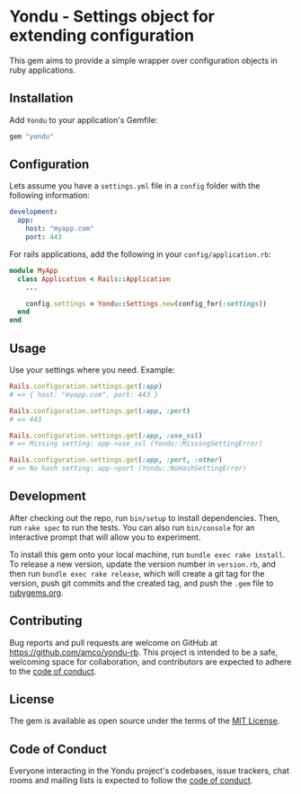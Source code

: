 # Yondu - Settings object for extending configuration

This gem aims to provide a simple wrapper over configuration objects in
ruby applications.

## Installation

Add `Yondu` to your application's Gemfile:

```ruby
gem "yondu"
```

## Configuration

Lets assume you have a `settings.yml` file in a `config` folder with the
following information:

```yml
development:
  app:
    host: "myapp.com"
    port: 443
```

For rails applications, add the following in your `config/application.rb`:

```ruby
module MyApp
  class Application < Rails::Application
    ...

    config.settings = Yondu::Settings.new(config_for(:settings))
  end
end
```

## Usage

Use your settings where you need. Example:

```ruby
Rails.configuration.settings.get(:app)
# => { host: "myapp.com", port: 443 }

Rails.configuration.settings.get(:app, :port)
# => 443

Rails.configuration.settings.get(:app, :use_ssl)
# => Missing setting: app->use_ssl (Yondu::MissingSettingError)

Rails.configuration.settings.get(:app, :port, :other)
# => No hash setting: app->port (Yondu::NoHashSettingError)
```

## Development

After checking out the repo, run `bin/setup` to install dependencies. Then,
run `rake spec` to run the tests. You can also run `bin/console` for an
interactive prompt that will allow you to experiment.

To install this gem onto your local machine, run `bundle exec rake install`.
To release a new version, update the version number in `version.rb`, and
then run `bundle exec rake release`, which will create a git tag for the
version, push git commits and the created tag, and push the `.gem` file
to [rubygems.org](https://rubygems.org).

## Contributing

Bug reports and pull requests are welcome on GitHub at https://github.com/amco/yondu-rb.
This project is intended to be a safe, welcoming space for collaboration, and
contributors are expected to adhere to the
[code of conduct](https://github.com/amco/yondu-rb/blob/main/CODE_OF_CONDUCT.md).

## License

The gem is available as open source under the terms of the
[MIT License](https://opensource.org/licenses/MIT).

## Code of Conduct

Everyone interacting in the Yondu project's codebases, issue trackers,
chat rooms and mailing lists is expected to follow the
[code of conduct](https://github.com/amco/yondu-rb/blob/main/CODE_OF_CONDUCT.md).
